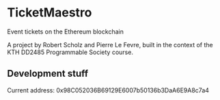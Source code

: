 # TicketMaestro
Event tickets on the Ethereum blockchain

A project by Robert Scholz and Pierre Le Fevre, built in the context of the KTH DD2485 Programmable Society course.


## Development stuff
Current address: 0x98C052036B69129E6007b50136b3DaA6E9A8c7a4

